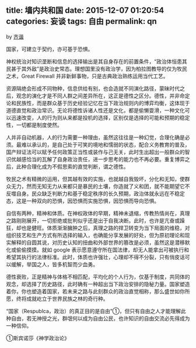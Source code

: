 title: 墙内共和国
date: 2015-12-07 01:20:54
categories: 妄谈
tags: 自由
permalink: qn
---
by [齐谐](http://caute.net/about/)

国家，可建立于契约，亦可基于恐惧。

神权统治对知识垄断和信息的选择输出是其自身存在的前置条件，“政治体恒患其民甚于其外敌”是政治史常态。理想国里没有政治学，因为柏拉图教导的仅为牧民之术，Great Firewall 并非新鲜事物，只是古典政治熟练运用当代工艺。
<!--more-->

资源隔绝会形成不同物种，信息供给有别，也会造就不同演化路径，蒙昧时代之后，观念的演化才是不同人群之间差异所在，这正是德性之区分。德性，并非命定论和民族性，而是群众基于历史经验记忆在当下政治规则内的博弈均衡，这体现于道德直觉和政治常识。无论将德性诉诸人性还是文化，都是偷懒耍滑，一种文化可以迅速改变，人的行为则从来都是投机的选择，区别仅是选择的可能和预期的稳定性，一切都是制度使然。

人并非自动机器，人的行为需要一种理由，虽然这往往是一种幻觉，合理化确是必须。最难以承认的，是自己处于可笑的境地和懦弱的状态，配合义务教育的普及，国产辩证法可以赋予任何政策正当性或装作与己无关，此时生出超出一般群众的智识优越感恰当的瓦解了自身政治责任，进一步思考的能力也不再必要。重复博弈之后，此种合理化成为不假思索的直觉判断，谓之德性。

牧民之术有精微的运用，但其越有效的实施，也就越自我毁坏，分化和无知，使群众无力，然而无知无力从来都只是暴民的土壤，你造就了义和团，就不能期望它不反噬自身。民众缺乏判断力和基于稳定秩序的长久预期，政治体就永远在不稳定态，这是一种双向的恐惧，因恐惧而实施恐惧，因恐惧而导向恐惧。

自信有两种，精神和体质。在神权政体的早期，精神未退缩，传教热情尚在，真理之路刚刚展开，一切拒绝或批判似乎还是出于自我决断。此时，也许是亢奋或躁狂，却也是健旺。体质渐渐臃肿之后，真理之路的捍卫转变为当下局面的维稳，对组织技艺和生产方式有所选择的输入，也确能分享发展的好处，但为原初理论和现实解释的自圆其说，对历史认知的扭曲和外部世界的篡改是必须，虽然这是潜移默化或偷偷摸摸。就如 google 表示愿意遵守所在国法律，却无人能拿出可被执行和希望其执行的法律标准。此时，体质也许强壮，心理却不得不分裂，只有俏皮话可以缓解，举国之人，皆多机智而少血勇。

德性衰败，正是精神与体格不相匹配，平均化的个人行为，仅基于制度，共同体的观念，却选择了历史路径，此时确有一种超出当下政治安排的隐秘力量。国家塑造着你，你也塑造着国家，若未来之路与此刻群众的政治直觉相称，那么盛世如你所愿，终将成就屹立于世界民族之林的奇行种。

“国家（Respublca，政治）的真正目的是自由”①，但只有自由之人才能理解此种自由，若无神授之光，群氓何以成为自由公民，也许知识的自由交流必先得成为一种信仰。

①斯宾诺莎《神学政治论》
